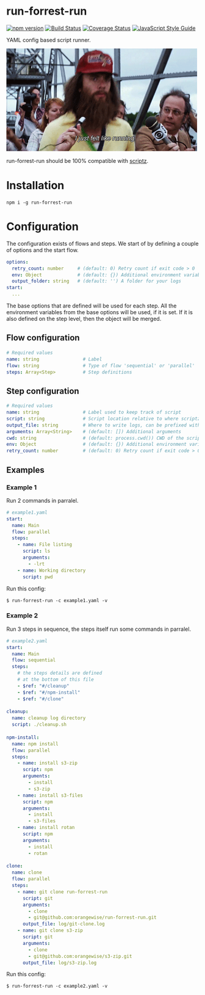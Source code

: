 run-forrest-run
===============

[![npm version][npm-badge]][npm-url]
[![Build Status][travis-badge]][travis-url]
[![Coverage Status][coveralls-badge]][coveralls-url]
[![JavaScript Style Guide][standardjs-badge]][standardjs-url]


YAML config based script runner.

[![run-forrest-run](run-forrest-run.gif)](https://youtu.be/x2-MCPa_3rU?t=24)

run-forrest-run should be 100% compatible with [scriptz](https://www.npmjs.com/package/scriptz).

# Installation

```SHELL
npm i -g run-forrest-run
```

# Configuration

The configuration exists of flows and steps. We start of by defining a
couple of options and the start flow.

```yaml
options:
  retry_count: number     # (default: 0) Retry count if exit code > 0
  env: Object             # (default: {}) Additional environment variables
  output_folder: string   # (default: '') A folder for your logs
start:
  ...
```

The base options that are defined will be used for each step. All the
environment variables from the base options will be used, if it is set.
If it is also defined on the step level, then the object will be merged.

## Flow configuration

```yaml
# Required values
name: string                # Label
flow: string                # Type of flow 'sequential' or 'parallel'
steps: Array<Step>          # Step definitions
```


## Step configuration

```yaml
# Required values
name: string                # Label used to keep track of script
script: string              # Script location relative to where scriptz is being run
output_file: string         # Where to write logs, can be prefixed with an output_folder
arguments: Array<String>    # (default: []) Additional arguments
cwd: string                 # (default: process.cwd()) CWD of the script
env: Object                 # (default: {}) Additional environment variables
retry_count: number         # (default: 0) Retry count if exit code > 0
```

## Examples
### Example 1

Run 2 commands in parralel.

```yaml
# example1.yaml
start:
  name: Main
  flow: parallel
  steps:
    - name: File listing
      script: ls
      arguments:
        - -lrt
    - name: Working directory
      script: pwd
```
Run this config:

```
$ run-forrest-run -c example1.yaml -v
```

### Example 2

Run 3 steps in sequence, the steps itself run some commands in parralel.

```yaml
# example2.yaml
start:
  name: Main
  flow: sequential
  steps:
    # the steps details are defined
    # at the bottom of this file
    - $ref: "#/cleanup"
    - $ref: "#/npm-install"
    - $ref: "#/clone"

cleanup:
  name: cleanup log directory
  script: ./cleanup.sh

npm-install:
  name: npm install
  flow: parallel
  steps:
    - name: install s3-zip
      script: npm
      arguments:
        - install
        - s3-zip
    - name: install s3-files
      script: npm
      arguments:
        - install
        - s3-files
    - name: install rotan
      script: npm
      arguments:
        - install
        - rotan

clone:
  name: clone
  flow: parallel
  steps:
    - name: git clone run-forrest-run
      script: git
      arguments:
        - clone
        - git@github.com:orangewise/run-forrest-run.git
      output_file: log/git-clone.log
    - name: git clone s3-zip
      script: git
      arguments:
        - clone
        - git@github.com:orangewise/s3-zip.git
      output_file: log/s3-zip.log
```

Run this config:

```
$ run-forrest-run -c example2.yaml -v
```
[npm-badge]: https://badge.fury.io/js/run-forrest-run.svg
[npm-url]: https://badge.fury.io/js/run-forrest-run
[travis-badge]: https://travis-ci.org/orangewise/run-forrest-run.svg?branch=master
[travis-url]: https://travis-ci.org/orangewise/run-forrest-run
[coveralls-badge]: https://coveralls.io/repos/github/orangewise/run-forrest-run/badge.svg?branch=master
[coveralls-url]: https://coveralls.io/github/orangewise/run-forrest-run?branch=master
[standardjs-badge]: https://img.shields.io/badge/code%20style-standard-brightgreen.svg
[standardjs-url]: http://standardjs.com/
